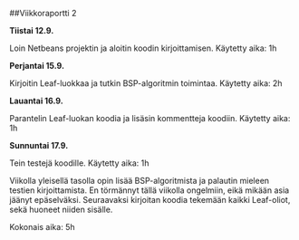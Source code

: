 ##Viikkoraportti 2

**Tiistai 12.9.**

Loin Netbeans projektin ja aloitin koodin kirjoittamisen. 
Käytetty aika: 1h

**Perjantai 15.9.**

Kirjoitin Leaf-luokkaa ja tutkin BSP-algoritmin toimintaa.
Käytetty aika: 2h

**Lauantai 16.9.**

Parantelin Leaf-luokan koodia ja lisäsin kommentteja koodiin.
Käytetty aika: 1h

**Sunnuntai 17.9.**

Tein testejä koodille.
Käytetty aika: 1h


Viikolla yleisellä tasolla opin lisää BSP-algoritmista ja palautin mieleen testien kirjoittamista. En törmännyt tällä viikolla ongelmiin, eikä mikään asia jäänyt epäselväksi. Seuraavaksi kirjoitan koodia tekemään kaikki Leaf-oliot, sekä huoneet niiden sisälle.


Kokonais aika: 5h
